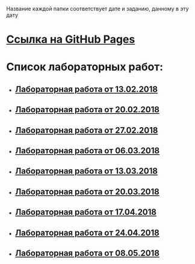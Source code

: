 Название каждой папки соответствует дате и заданию, данному в эту дату

# [Ссылка на GitHub Pages]()
# Список лабораторных работ:

* ## [Лабораторная работа от 13.02.2018](13.02.2018)
  
* ## [Лабораторная работа от 20.02.2018](20.02.2018)
  
* ## [Лабораторная работа от 27.02.2018](27.02.2018)
  
* ## [Лабораторная работа от 06.03.2018](06.03.2018)
  
* ## [Лабораторная работа от 13.03.2018](13.03.2018)
  
* ## [Лабораторная работа от 20.03.2018](20.03.2018)

* ## [Лабораторная работа от 17.04.2018](17.04.2018)
  
* ## [Лабораторная работа от 24.04.2018](24.04.2018)

* ## [Лабораторная работа от 08.05.2018](08.05.2018)

